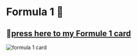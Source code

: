 # Formula 1 🚗

## 🚗[press here to my Formule 1 card](https://github.com/jrspowers/Homeassistant-config/blob/master/dashboards/dashboard1/formule1_card/formule1_card.yaml)

![formula 1 card](https://user-images.githubusercontent.com/60328474/119379275-96d13300-bcbf-11eb-88b0-15e9f8b0c537.png)
